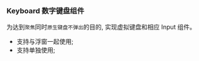 <!--
abbrlink: 6ibj18mp
-->

### Keyboard 数字键盘组件

为达到`聚焦`同时`原生键盘不弹出`的目的, 实现虚拟键盘和相应 Input 组件。

* 支持与浮窗一起使用;
* 支持单独使用;